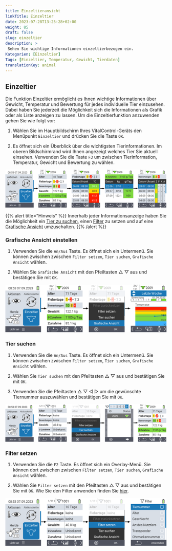 ```yaml
---
title: Einzeltieransicht
linkTitle: Einzeltier
date: 2023-07-28T13:25:28+02:00
weight: 85
draft: false
slug: einzeltier
description: >
 Sehen Sie wichtige Informationen einzeltierbezogen ein.
Kategorien: [Einzeltier]
Tags: [Einzeltier, Temperatur, Gewicht, Tierdaten]
translationKey: animal
---
```

## Einzeltier

Die Funktion Einzeltier ermöglicht es Ihnen wichtige Informationen über Gewicht, Temperatur und Bewertung für jedes individuelle Tier einzusehen. Dabei haben Sie jederzeit die Möglichkeit sich die Informationen als Grafik oder als Liste anzeigen zu lassen. Um die Einzeltierfunktion anzuwenden gehen Sie wie folgt vor:

1. Wählen Sie im Hauptbildschirm Ihres VitalControl-Geräts den Menüpunkt `Einzeltier` und drücken Sie die Taste `OK`.

2. Es öffnet sich ein Überblick über die wichtigsten Tierinformationen. Im oberen Bildschirmrand wird Ihnen angezeigt welches Tier Sie aktuell einsehen. Verwenden Sie die Taste `F3` um zwischen Tierinformation, Temperatur, Gewicht und Bewertung zu wählen.

 ![VitalControl: Menüfolge Einzeltier](bilder/einzeltier.png "Einzeltier als Liste")

{{% alert title="Hinweis"  %}}
Innerhalb jeder Informationsanzeige haben Sie die Möglichkeit ein [Tier zu suchen](#tier-suchen), einen [Filter](#filter-setzen) zu setzen und auf eine [Grafische Ansicht](#grafische-ansicht-einstellen) umzuschalten.
{{% /alert %}}

### Grafische Ansicht einstellen

1. Verwenden Sie die `An/Aus` Taste. Es öffnet sich ein Untermenü. Sie können zwischen zwischen `Filter setzen`, `Tier suchen`, `Grafische Ansicht` wählen.

2. Wählen Sie `Grafische Ansicht` mit den Pfeiltasten △ ▽ aus und bestätigen Sie mit `OK`.

 ![VitalControl: Menüfolge Einzeltier](bilder/grafisch.png "Grafische Ansicht")

 ### Tier suchen

 1. Verwenden Sie die `An/Aus` Taste. Es öffnet sich ein Untermenü. Sie können zwischen zwischen `Filter setzen`, `Tier suchen`, `Grafische Ansicht` wählen.

2. Wählen Sie `Tier suchen` mit den Pfeiltasten △ ▽ aus und bestätigen Sie mit `OK`.

3. Verwenden Sie die Pfeiltasten △ ▽ ◁ ▷ um die gewünschte Tiernummer auszuwählen und bestätigen Sie mit `OK`.

 ![VitalControl: Menüfolge Einzeltier](bilder/suchen.png "Tier suchen")

### Filter setzen

1. Verwenden Sie die `F2` Taste. Es öffnet sich ein Overlay-Menü. Sie können dort zwischen zwischen `Filter setzen`, `Tier suchen`, `Grafische Ansicht` wählen.

2. Wählen Sie `Filter setzen` mit den Pfeiltasten △ ▽ aus und bestätigen Sie mit `OK`. Wie Sie den Filter anwenden finden Sie [hier](../filter).

 ![VitalControl: Menüfolge Einzeltier](bilder/filter.png "Filter setzen")
